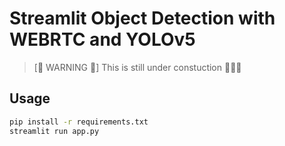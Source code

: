 # Streamlit Object Detection with WEBRTC and YOLOv5

> [🚧 WARNING 🚧] This is still under constuction 👷‍♀️👷

## Usage

```bash
pip install -r requirements.txt
streamlit run app.py
```